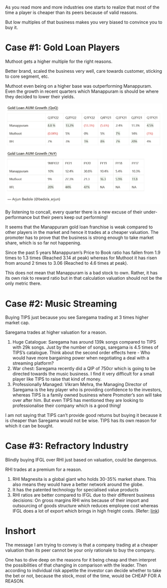 As you read more and more industries one starts to realize that most of the time a player is cheaper than its peers because of valid reasons.

But low multiples of that business makes you very biased to convince you to buy it.

# Case #1: Gold Loan Players

Muthoot gets a higher multiple for the right reasons.

Better brand, scaled the business very well, care towards customer, sticking to core segment, etc.

Muthoot even being on a higher base was outperforming Manappuram. Even the growth in recent quarters which Manappuram is should be where they decided to lower their yields.

![goldplayers](/assets/goldplayers.PNG)

By listening to concall, every quarter there is a new excuse of their under-performance but their peers keep out performing!

It seems that the Manappuram gold loan franchise is weak compared to other players in the market and hence it trades at a cheaper valuation. The promoter has to prove that the business is strong enough to take market share, which is so far not happening.

Since the past 5 years Manappuram’s Price to Book ratio has fallen from 1.9 times to 1.3 times (Reached 3.14 at peak) whereas for Muthoot it has risen from around 2 times to 3.06 (Reached to 4.6 times at peak).

This does not mean that Manappuram is a bad stock to own. Rather, it has its own risk to reward ratio but in that calculation valuation should not be the only metric there.

# Case #2: Music Streaming

Buying TIPS just because you see Saregama trading at 3 times higher market cap.

Saregama trades at higher valuation for a reason.

1. Huge Catalogue: Saregama has around 139k songs compared to TIPS with 29k songs. Just by the number of songs, saregama is 4.5 times of TIPS’s catalogue. Think about the second order effects here - Who would have more bargaining power when negotiating a deal with a streaming platform?
2. War chest: Saregama recently did a QIP of 750cr which is going to be directed towards the music business. I find it very difficult for a small player like TIPS to raise that kind of money.
3. Professionally Managed: Vikram Mehra, the Managing Director of Saregama is the key player who is providing confidence to the investors, whereas TIPS is a family owned business where Promoter’s son will take over after him. But even TIPS has mentioned they are looking to professionalise their company which is a good thing!

I am not saying that TIPS can’t provide good returns but buying it because it is cheaper than Saregama would not be wise. TIPS has its own reason for which it can be bought.

# Case #3: Refractory Industry

Blindly buying IFGL over RHI just based on valuation, could be dangerous.

RHI trades at a premium for a reason.

1. RHI Magnesita is a global giant who holds 30-35% market share. This also means they would have a better network around the globe.
2. It has the patented technology for specialised value products
3. RHI ratios are better compared to IFGL due to their different business decisions: On gross margins RHI wins because of their import and outsourcing of goods structure which reduces employee cost whereas IFGL does a lot of export which brings in high freight costs. (Refer: [link](https://twitter.com/sanjaylangval/status/1491462009669689347))

# Inshort

The message I am trying to convey is that a company trading at a cheaper valuation than its peer cannot be your only rationale to buy the company.

One has to dive deep on the reasons for it being cheap and then interpret the possibilities of that changing in comparison with the leader. Then according to individual risk appetite the investor can decide whether to take the bet or not, because the stock, most of the time, would be CHEAP FOR A REASON.
